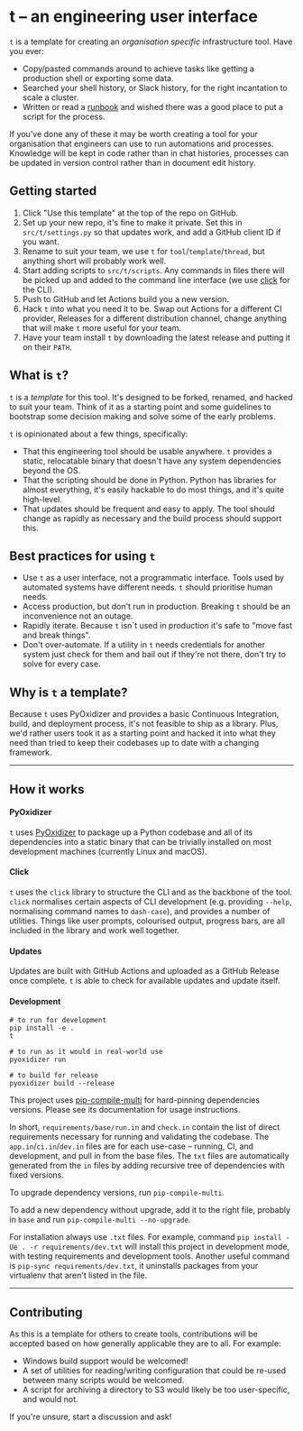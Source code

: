 # t – an engineering user interface

`t` is a template for creating an _organisation specific_ infrastructure tool.
Have you ever:

- Copy/pasted commands around to achieve tasks like getting a production
  shell or exporting some data.
- Searched your shell history, or Slack history, for the right incantation to
  scale a cluster.
- Written or read a [runbook](https://en.wikipedia.org/wiki/Runbook) and wished
  there was a good place to put a script for the process.

If you've done any of these it may be worth creating a tool for your
organisation that engineers can use to run automations and processes. Knowledge
will be kept in code rather than in chat histories, processes can be updated in
version control rather than in document edit history.

## Getting started

1. Click "Use this template" at the top of the repo on GitHub.
2. Set up your new repo, it's fine to make it private. Set this in
   `src/t/settings.py` so that updates work, and add a GitHub client ID if you
   want.
3. Rename to suit your team, we use `t` for `tool`/`template`/`thread`, but
   anything short will probably work well.
4. Start adding scripts to `src/t/scripts`. Any commands in files there will be
   picked up and added to the command line interface (we use
   [click](https://palletsprojects.com/p/click/) for the CLI).
5. Push to GitHub and let Actions build you a new version.
6. Hack `t` into what you need it to be. Swap out Actions for a different CI
   provider, Releases for a different distribution channel, change anything that
   will make `t` more useful for your team.
7. Have your team install `t` by downloading the latest release and putting it
   on their `PATH`.

## What is `t`?

`t` is a _template_ for this tool. It's designed to be forked, renamed, and
hacked to suit your team. Think of it as a starting point and some guidelines to
bootstrap some decision making and solve some of the early problems.

`t` is opinionated about a few things, specifically:

- That this engineering tool should be usable anywhere. `t` provides a static,
  relocatable binary that doesn't have any system dependencies beyond the OS.
- That the scripting should be done in Python. Python has libraries for almost
  everything, it's easily hackable to do most things, and it's quite high-level.
- That updates should be frequent and easy to apply. The tool should change as
  rapidly as necessary and the build process should support this.

## Best practices for using `t`

- Use `t` as a user interface, not a programmatic interface. Tools used by
  automated systems have different needs. `t` should prioritise human needs.
- Access production, but don't run in production. Breaking `t` should be an
  inconvenience not an outage.
- Rapidly iterate. Because `t` isn`t used in production it's safe to "move fast
  and break things".
- Don't over-automate. If a utility in `t` needs credentials for another system
  just check for them and bail out if they're not there, don't try to solve for
  every case.

## Why is `t` a template?

Because `t` uses PyOxidizer and provides a basic Continuous Integration, build,
and deployment process, it's not feasible to ship as a library. Plus, we'd
rather users took it as a starting point and hacked it into what they need than
tried to keep their codebases up to date with a changing framework.

---

## How it works

#### PyOxidizer

`t` uses [PyOxidizer](https://github.com/indygreg/PyOxidizer) to package up a
Python codebase and all of its dependencies into a static binary that can be
trivially installed on most development machines (currently Linux and macOS).

#### Click

`t` uses the `click` library to structure the CLI and as the backbone of the
tool. `click` normalises certain aspects of CLI development (e.g. providing
`--help`, normalising command names to `dash-case`), and provides a number of
utilities. Things like user prompts, colourised output, progress bars, are all
included in the library and work well together.

#### Updates

Updates are built with GitHub Actions and uploaded as a GitHub Release once
complete. `t` is able to check for available updates and update itself.

#### Development

```shell
# to run for development
pip install -e .
t

# to run as it would in real-world use
pyoxidizer run

# to build for release
pyoxidizer build --release
```

This project uses
[pip-compile-multi](https://pypi.org/project/pip-compile-multi/) for
hard-pinning dependencies versions. Please see its documentation for usage
instructions.

In short, `requirements/base/run.in` and `check.in` contain the list of direct
requirements necessary for running and validating the codebase. The
`app.in`/`ci.in`/`dev.in` files are for each use-case – running, CI, and
development, and pull in from the base files. The `txt` files are automatically
generated from the `in` files by adding recursive tree of dependencies with
fixed versions.

To upgrade dependency versions, run `pip-compile-multi`.

To add a new dependency without upgrade, add it to the right file, probably in
`base` and run `pip-compile-multi --no-upgrade`.

For installation always use `.txt` files. For example, command
`pip install -Ue . -r requirements/dev.txt` will install this project in
development mode, with testing requirements and development tools. Another
useful command is `pip-sync requirements/dev.txt`, it uninstalls packages from
your virtualenv that aren't listed in the file.

---

## Contributing

As this is a template for others to create tools, contributions will be accepted
based on how generally applicable they are to all. For example:

- Windows build support would be welcomed!
- A set of utilities for reading/writing configuration that could be re-used
  between many scripts would be welcomed.
- A script for archiving a directory to S3 would likely be too user-specific,
  and would not.

If you're unsure, start a discussion and ask!
